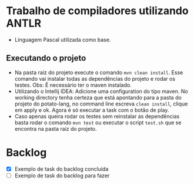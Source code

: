 # Trabalho de compiladores utilizando ANTLR

* Linguagem Pascal utilizada como base.

## Executando o projeto

* Na pasta raíz do projeto execute o comando `mvn clean install`. Esse comando vai instalar todas as dependências do projeto e rodar os testes. Obs: É necessário ter o maven instalado.
* Utilizando o Intellij IDEA: Adicione uma configuration do tipo maven. No working directory tenha certeza que está apontando para a pasta do projeto do potato-lang, no command line escreva `clean install`, clique em apply e ok. Agora é só executar a task com o botão de play.
* Caso apenas queira rodar os testes sem reinstalar as dependências basta rodar o comando `mvn test` ou executar o script `test.sh` que se encontra na pasta raíz do projeto.

# Backlog
* [x] Exemplo de task do backlog concluída
* [ ] Exemplo de task do backlog para fazer
